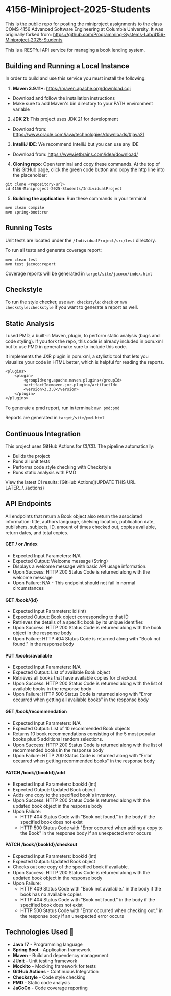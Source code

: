 # 4156-Miniproject-2025-Students
This is the public repo for posting the miniproject assignments to the class COMS 4156 Advanced Software Engineering at Columbia University. It was originally forked from: https://github.com/Programming-Systems-Lab/4156-Miniproject-2025-Students

This is a RESTful API service for managing a book lending system.

## Building and Running a Local Instance
In order to build and use this service you must install the following:

1. **Maven 3.9.11+**: https://maven.apache.org/download.cgi
  - Download and follow the installation instructions
  - Make sure to add Maven's bin directory to your PATH environment variable

2. **JDK 21**: This project uses JDK 21 for development
  - Download from: https://www.oracle.com/java/technologies/downloads/#java21

3. **IntelliJ IDE**: We recommend IntelliJ but you can use any IDE
  - Download from: https://www.jetbrains.com/idea/download/

4. **Cloning repo**: Open terminal and copy these commands. At the top of this GitHub page, click the green code button and copy the http line into the <repository-url> placeholder:
```
git clone <repository-url>
cd 4156-Miniproject-2025-Students/IndividualProject
```

5. **Building the application**: Run these commands in your terminal
```
mvn clean compile
mvn spring-boot:run
```

## Running Tests
Unit tests are located under the `/IndividualProject/src/test` directory.

To run all tests and generate coverage report:
```
mvn clean test
mvn test jacoco:report
```

Coverage reports will be generated in `target/site/jacoco/index.html`

## Checkstyle
To run the style checker, use `mvn checkstyle:check` or `mvn checkstyle:checkstyle` if you want to generate a report as well.

## Static Analysis
I used PMD, a built-in Maven, plugin, to perform static analysis (bugs and code styling). If you fork the repo, this code is already included in pom.xml but to use PMD in general make sure to include this code. 

It implements the JXR plugin in pom.xml, a stylistic tool that lets you visualize your code in HTML better, which is helpful for reading the reports.
```	<reporting>
<plugins>
    <plugin>
        <groupId>org.apache.maven.plugins</groupId>
        <artifactId>maven-jxr-plugin</artifactId>
        <version>3.3.0</version>
    </plugin>
</plugins>
```
To generate a pmd report, run in terminal:
```mvn pmd:pmd```

Reports are generated in `target/site/pmd.html`


## Continuous Integration
This project uses GitHub Actions for CI/CD. The pipeline automatically:
- Builds the project
- Runs all unit tests
- Performs code style checking with Checkstyle
- Runs static analysis with PMD

View the latest CI results: [GitHub Actions](UPDATE THIS URL LATER../../actions) 


## API Endpoints
All endpoints that return a Book object also return the associated information: title, authors
  language, shelving location, publication date, publishers, subjects, ID,
  amount of times checked out, copies available, return dates, and total copies.

#### GET / or /index
* Expected Input Parameters: N/A
* Expected Output: Welcome message (String)
* Displays a welcome message with basic API usage information.
* Upon Success: HTTP 200 Status Code is returned along with the welcome message
* Upon Failure: N/A - This endpoint should not fail in normal circumstances

#### GET /book/{id}
* Expected Input Parameters: id (int)
* Expected Output: Book object corresponding to that ID
* Retrieves the details of a specific book by its unique identifier.
* Upon Success: HTTP 200 Status Code is returned along with the book object in the response body
* Upon Failure: HTTP 404 Status Code is returned along with "Book not found." in the response body

#### PUT /books/available
* Expected Input Parameters: N/A
* Expected Output: List of available Book object
* Retrieves all books that have available copies for checkout.
* Upon Success: HTTP 200 Status Code is returned along with the list of available books in the response body
* Upon Failure: HTTP 500 Status Code is returned along with "Error occurred when getting all available books" in the response body

#### GET /book/recommendation
* Expected Input Parameters: N/A
* Expected Output: List of 10 recommended Book objects
* Returns 10 book recommendations consisting of the 5 most popular books plus 5 additional random selections.
* Upon Success: HTTP 200 Status Code is returned along with the list of recommended books in the response body
* Upon Failure: HTTP 200 Status Code is returned along with "Error occurred when getting recommended books" in the response body

#### PATCH /book/{bookId}/add
* Expected Input Parameters: bookId (int)
* Expected Output: Updated Book object
* Adds one copy to the specified book's inventory.
* Upon Success: HTTP 200 Status Code is returned along with the updated book object in the response body
* Upon Failure:
  * HTTP 404 Status Code with "Book not found." in the body if the specified book does not exist
  * HTTP 500 Status Code with "Error occurred when adding a copy to the Book" in the response body if an unexpected error occurs

#### PATCH /book/{bookId}/checkout
* Expected Input Parameters: bookId (int)
* Expected Output: Updated Book object
* Checks out one copy of the specified book if available.
* Upon Success: HTTP 200 Status Code is returned along with the updated book object in the response body
* Upon Failure:
  * HTTP 409 Status Code with "Book not available." in the body if the book has no available copies
  * HTTP 404 Status Code with "Book not found." in the body if the specified book does not exist
  * HTTP 500 Status Code with "Error occurred when checking out." in the response body if an unexpected error occurs

## Technologies Used 🧰
- **Java 17** - Programming language
- **Spring Boot** - Application framework
- **Maven** - Build and dependency management
- **JUnit** - Unit testing framework
- **Mockito** - Mocking framework for tests
- **GitHub Actions** - Continuous Integration
- **Checkstyle** - Code style checking
- **PMD** - Static code analysis
- **JaCoCo** - Code coverage reporting


